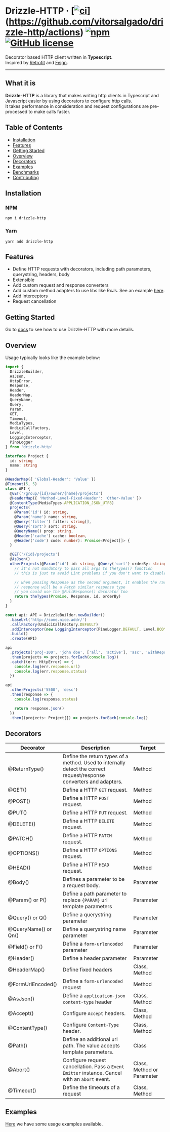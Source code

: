 # Drizzle-HTTP &middot; [[![ci](https://github.com/vitorsalgado/drizzle-http/workflows/ci/badge.svg)](https://github.com/vitorsalgado/drizzle-http/actions)](https://github.com/vitorsalgado/drizzle-http/actions) [![npm](https://img.shields.io/npm/v/drizzle-http)](https://www.npmjs.com/package/drizzle-http) [![GitHub license](https://img.shields.io/badge/license-MIT-blue.svg)](https://github.com/vitorsalgado/drizzle-http/blob/main/LICENSE)

Decorator based HTTP client written in **Typescript**.  
Inspired by [Retrofit](https://github.com/square/retrofit) and [Feign](https://github.com/OpenFeign/feign).

---

## What it is

**Drizzle-HTTP** is a library that makes writing http clients in Typescript and Javascript easier by using decorators to
configure http calls.  
It takes performance in consideration and request configurations are pre-processed to make calls faster.

## Table of Contents

- [Installation](#installation)
- [Features](#features)
- [Getting Started](#getting-started)
- [Overview](#overview)
- [Decorators](#decorators)
- [Examples](#examples)
- [Benchmarks](https://github.com/vitorsalgado/drizzle-http#benchmarks)
- [Contributing](https://github.com/vitorsalgado/drizzle-http#contributing)

## Installation

### NPM

```
npm i drizzle-http
```

### Yarn

```
yarn add drizzle-http
```

## Features

- Define HTTP requests with decorators, including path parameters, querystring, headers, body
- Extensible
- Add custom request and response converters
- Add custom method adapters to use libs like RxJs. See an example [here](../drizzle-http-rxjs-adapter).
- Add interceptors
- Request cancellation

## Getting Started

Go to [docs](https://github.com/vitorsalgado/drizzle-http/tree/main/docs) to see how to use Drizzle-HTTP with more
details.

## Overview

Usage typically looks like the example below:

```typescript
import {
  DrizzleBuilder,
  AsJson,
  HttpError,
  Response,
  Header,
  HeaderMap,
  QueryName,
  Query,
  Param,
  GET,
  Timeout,
  MediaTypes,
  UndiciCallFactory,
  Level,
  LoggingInterceptor,
  PinoLogger
} from 'drizzle-http'

interface Project {
  id: string
  name: string
}

@HeaderMap({ 'Global-Header': 'Value' })
@Timeout(5, 5)
class API {
  @GET('/group/{id}/owner/{name}/projects')
  @HeaderMap({ 'Method-Level-Fixed-Header': 'Other-Value' })
  @ContentType(MediaTypes.APPLICATION_JSON_UTF8)
  projects(
    @Param('id') id: string,
    @Param('name') name: string,
    @Query('filter') filter: string[],
    @Query('sort') sort: string,
    @QueryName() prop: string,
    @Header('cache') cache: boolean,
    @Header('code') code: number): Promise<Project[]> {
  }

  @GET('/{id}/projects')
  @AsJson()
  otherProjects(@Param('id') id: string, @Query('sort') orderBy: string): Promise<Response> {
    // it's not mandatory to pass all args to theTypes() function
    // this is just to avoid Lint problems if you don't want to disable analyzes all the time.

    // when passing Response as the second argument, it enables the raw converter and the 
    // response will be a Fetch similar response type
    // you could use the @FullResponse() decorator too
    return theTypes(Promise, Response, id, orderBy)
  }
}

const api: API = DrizzleBuilder.newBuilder()
  .baseUrl('http://some.nice.addr/')
  .callFactory(UndiciCallFactory.DEFAULT)
  .addInterceptor(new LoggingInterceptor(PinoLogger.DEFAULT, Level.BODY))
  .build()
  .create(API)

api
  .projects('proj-100', 'john doe', ['all', 'active'], 'asc', 'withReports()', false, 100)
  .then(projects => projects.forEach(console.log))
  .catch((err: HttpError) => {
    console.log(err.response.url)
    console.log(err.response.status)
  })

api
  .otherProjects('5500', 'desc')
  .then(response => {
    console.log(response.status)

    return response.json()
  })
  .then((projects: Project[]) => projects.forEach(console.log))
```

## Decorators

| Decorator      | Description | Target |
| -------------- | ----------- | ------ |
| @ReturnType()        | Define the return types of a method. Used to internally detect the correct request/response converters and adapters. | Method |
| @GET()         | Define a HTTP `GET` request. | Method |
| @POST()         | Define a HTTP `POST` request. | Method |
| @PUT()         | Define a HTTP `PUT` request. | Method |
| @DELETE()         | Define a HTTP `DELETE` request. | Method | 
| @PATCH()         | Define a HTTP `PATCH` request. | Method |
| @OPTIONS()         | Define a HTTP `OPTIONS` request. | Method |
| @HEAD()         | Define a HTTP `HEAD` request. | Method |
| @Body()  | Defines a parameter to be a request body. | Parameter |
| @Param() or P() | Define a path parameter to replace `{PARAM}` url template parameters | Parameter |
| @Query() or Q() | Define a querystring parameter | Parameter |
| @QueryName() or Qn() | Define a querystring name parameter | Parameter |
| @Field() or F()        | Define a `form-urlencoded` parameter | Parameter |
| @Header()        | Define a header parameter | Parameter |
| @HeaderMap()        | Define fixed headers | Class, Method |
| @FormUrlEncoded()        | Define a `form-urlencoded` request | Method |
| @AsJson()        | Define a `application-json` `content-type` header | Class, Method |
| @Accept()         | Configure `Accept` headers.      | Class, Method |
| @ContentType()         | Configure `Content-Type` header. | Class, Method | 
| @Path()        | Define an additional url path. The value accepts template parameters. | Class |
| @Abort()         | Configure request cancellation. Pass a `Event Emitter` instance. Cancel with an `abort` event.      | Class, Method or Parameter |
| @Timeout()        | Define the timeouts of a request | Class, Method |

## Examples

[Here](https://github.com/vitorsalgado/drizzle-http/tree/main/examples) we have some usage examples available.
